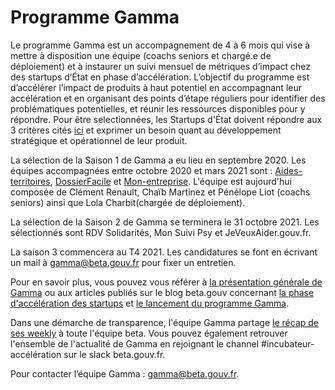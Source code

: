 # Programme Gamma

Le programme Gamma est un accompagnement de 4 à 6 mois qui vise à mettre à disposition une équipe \(coachs seniors et chargé.e de déploiement\) et à instaurer un suivi mensuel de métriques d’impact chez des startups d’État en phase d’accélération. L’objectif du programme est d’accélérer l’impact de produits à haut potentiel en accompagnant leur accélération et en organisant des points d’étape réguliers pour identifier des problématiques potentielles, et réunir les ressources disponibles pour y répondre. Pour être selectionnées, les Startups d'État doivent répondre aux 3 critères cités [ici](./) et exprimer un besoin quant au développement stratégique et opérationnel de leur produit.

La sélection de la Saison 1 de Gamma a eu lieu en septembre 2020. Les équipes accompagnées entre octobre 2020 et mars 2021 sont : [Aides-territoires](https://aides-territoires.beta.gouv.fr/), [DossierFacile](https://dossierfacile.fr/) et [Mon-entreprise](https://mon-entreprise.fr/). L'équipe est aujourd'hui composée de Clément Renault, Chaïb Martinez et Pénélope Liot \(coachs seniors\) ainsi que Lola Charbit\(chargée de déploiement\).

La sélection de la Saison 2 de Gamma se terminera le 31 octobre 2021. Les sélectionnés sont RDV Solidarités, Mon Suivi Psy et JeVeuxAider.gouv.fr. 

La saison 3 commencera au T4 2021. Les candidatures se font en écrivant un mail à gamma@beta.gouv.fr pour fixer un entretien.

Pour en savoir plus, vous pouvez vous référer à [la présentation générale de Gamma](https://docs.google.com/presentation/d/14wInaKcd2gn9sU0bzlGSrtALq2BwLxdHAZOxh_kM9b8/edit?usp=sharing) ou aux articles publiés sur le blog beta.gouv concernant [la phase d'accélération des startups](https://blog.beta.gouv.fr/dinsic/2020/08/20/acceleration-des-startups-d-etat-d-un-retour-d-experience-a-l-experimentation-d-un-programme-d-accompagnement-cible-1/) et [le lancement du programme Gamma](https://blog.beta.gouv.fr/dinsic/2020/11/23/acceleration-des-startups-d-etat-retour-sur-le-lancement-du-programme-d-accompagnement-gamma-1/).

Dans une démarche de transparence, l'équipe Gamma partage [le récap de ses weekly](https://drive.google.com/drive/folders/1MK7Tt0fSe_Q10GwRxSb03C6XdwBmPwNV) à toute l'équipe beta. Vous pouvez également retrouver l'ensemble de l'actualité de Gamma en rejoignant le channel \#incubateur-accélération sur le slack beta.gouv.fr.

Pour contacter l’équipe Gamma : gamma@beta.gouv.fr.

